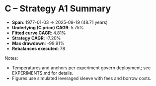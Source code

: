 # C – Strategy A1 Summary

- **Span**: 1977-01-03 → 2025-09-19 (48.71 years)
- **Underlying (C price) CAGR**: 5.75%
- **Fitted curve CAGR**: 4.81%
- **Strategy CAGR**: -7.20%
- **Max drawdown**: -99.91%
- **Rebalances executed**: 78

Notes:

- Temperatures and anchors per experiment govern deployment; see EXPERIMENTS.md for details.
- Figures use simulated leveraged sleeve with fees and borrow costs.
